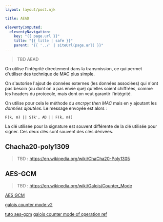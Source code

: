 ```yaml
---
layout: layout/post.njk

title: AEAD

eleventyComputed:
  eleventyNavigation:
    key: "{{ page.url }}"
    title: "{{ title | safe }}"
    parent: "{{ '../' | siteUrl(page.url) }}"
---
```


> TBD AEAD

On utilise l'intégrité directement dans la transmission, ce qui permet d'utiliser des technique de MAC plus simple.

On s'autorise l'ajout de données externes (les données associées) qui n'ont pas besoin (ou dont on a pas envie que) qu'elles soient chiffrées, comme les headers du protocole, mais dont on veut garantir l'intégrité.

On utilise pour cela le méthode du *encrpyt then MAC* mais en y ajoutant les *données ajoutées*. Le message envoyée est alors :

```
F(k, m) || S(k', AD || F(k, m))
```

La clé utilisée pour la signature est souvent différente de la clé utilisée pour signer. Ces deux clés sont souvent des clés dérivées.

## Chacha20-poly1309

> TBD : <https://en.wikipedia.org/wiki/ChaCha20-Poly1305>

## AES-GCM

> TBD : <https://en.wikipedia.org/wiki/Galois/Counter_Mode>

[AES GCM](https://www.youtube.com/watch?v=g_eY7JXOc8U)

[galois counter mode v2](https://www.youtube.com/watch?v=R2SodepLWLg&t=0s)

[tuto aes-gcm](https://www.youtube.com/watch?v=Q4EmXJTwcdo)
[galois counter mode of operation ref](https://csrc.nist.rip/groups/ST/toolkit/BCM/documents/proposedmodes/gcm/gcm-spec.pdf)

